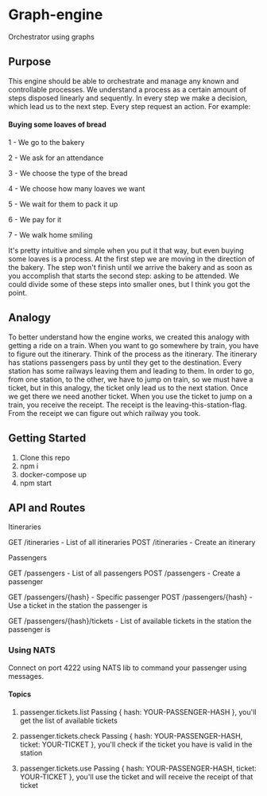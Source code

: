
# Graph-engine
Orchestrator using graphs

## Purpose
This engine should be able to orchestrate and manage any known and controllable processes. We understand a process as a certain amount of steps disposed linearly and sequently. In every step we make a decision, which lead us to the next step. Every step request an action. For example:

#### Buying some loaves of bread

1 - We go to the bakery

2 - We ask for an attendance

3 - We choose the type of the bread

4 - We choose how many loaves we want

5 - We wait for them to pack it up

6 - We pay for it

7 - We walk home smiling

It's pretty intuitive and simple when you put it that way, but even buying some loaves is a process. At the first step we are moving in the direction of the bakery. The step won't finish until we arrive the bakery and as soon as you accomplish that starts the second step: asking to be attended. We could divide some of these steps into smaller ones, but I think you got the point.

## Analogy
To better understand how the engine works, we created this analogy with getting a ride on a train.
When you want to go somewhere by train, you have to figure out the itinerary. Think of the process as the itinerary. The itinerary has stations passengers pass by until they get to the destination. Every station has some railways leaving them and leading to them. In order to go, from one station, to the other, we have to jump on train, so we must have a ticket, but in this analogy, the ticket only lead us to the next station. Once we get there we need another ticket.
When you use the ticket to jump on a train, you receive the receipt. The receipt is the leaving-this-station-flag. From the receipt we can figure out which railway you took.

## Getting Started

1. Clone this repo
2. npm i
3. docker-compose up
4. npm start

## API and Routes

Itineraries

GET /itineraries - List of all itineraries
POST /itineraries - Create an itinerary

Passengers

GET /passengers - List of all passengers
POST /passengers - Create a passenger

GET /passengers/{hash} - Specific passenger
POST /passengers/{hash} - Use a ticket in the station the passenger is

GET /passengers/{hash}/tickets - List of available tickets in the station the passenger is

### Using NATS

Connect on port 4222 using NATS lib to command your passenger using messages.

#### Topics

1. passenger.tickets.list
Passing { hash: YOUR-PASSENGER-HASH }, you'll get the list of available tickets

2. passenger.tickets.check
Passing { hash: YOUR-PASSENGER-HASH, ticket: YOUR-TICKET }, you'll check if the ticket you have is valid in the station

3. passenger.tickets.use
Passing { hash: YOUR-PASSENGER-HASH, ticket: YOUR-TICKET }, you'll use the ticket and will receive the receipt of that ticket